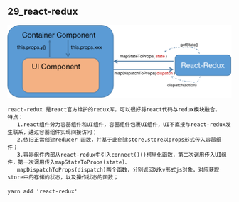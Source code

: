 ## 29_react-redux
![React-Redux原理.png](./React-Redux原理.png)
```aidl
react-redux 是react官方维护的redux库，可以很好将react代码与redux模块融合。
特点：
   1.react组件分为容器组件和UI组件，容器组件包裹UI组件，UI不直接与react-redux发生联系，通过容器组件实现间接访问；
   2.依旧正常创建reducer 函数，并基于此创建store,store以props形式传入容器组件；
   3.容器组件内部从react-redux中引入connect()()柯里化函数，第二次调用传入UI组件，第一次调用传入mapStateToProps(state)、
   mapDispatchToProps(dispatch)两个函数，分别返回发kv形式js对象，对应获取store中的存储的状态，以及操作状态的函数；

yarn add 'react-redux'

```